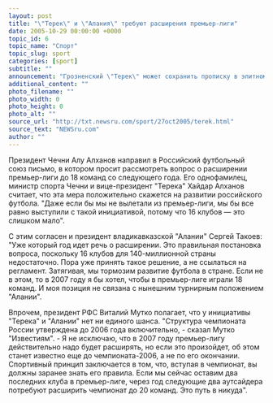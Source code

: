 ```yaml
---
layout: post
title: "\"Терек\" и \"Алания\" требуют расширения премьер-лиги"
date: 2005-10-29 00:00:00 +0000
topic_id: 6
topic_name: "Спорт"
topic_slug: sport
categories: [sport]
subtitle: ""
announcement: "Грозненский \"Терек\" может сохранить прописку в элитном дивизионе чемпионата России по футболу, даже если по итогам сезона потеряет право играть в премьер-лиге. По данным газеты \"Известия\", чеченская команда уже поставила вопрос об увеличении со следующего года высшего дивизиона с 16 до 18 команд. Инициативу собираются поддержать и в стане другого неудачника чемпионата - владикавказской \"Алании\". Все это делается несмотря на то, что прошлогодняя попытка решить подобный вопрос со стороны \"Ротора\" и \"Кубани\", покидавших элитный дивизион, закончилась неудачей. Футбольное начальство по-прежнему против расширения лиги, на сей раз в дело могут вмешаться политические силы."
additional_content: ""
photo_filename: ""
photo_width: 0
photo_height: 0
photo_alt: ""
source_url: "http://txt.newsru.com/sport/27oct2005/terek.html"
source_text: "NEWSru.com"
author: ""
---
```

Президент Чечни Алу Алханов направил в Российский футбольный союз письмо, в котором просит рассмотреть вопрос о расширении премьер-лиги до 18 команд со следующего года. Его однофамилец, министр спорта Чечни и вице-президент "Терека" Хайдар Алханов считает, что эта мера положительно скажется на развитии российского футбола. "Даже если бы мы не вылетали из премьер-лиги, мы бы все равно выступили с такой инициативой, потому что 16 клубов &mdash; это слишком мало".

С этим согласен и президент владикавказской "Алании" Сергей Такоев: "Уже который год идет речь о расширении. Это правильная постановка вопроса, поскольку 16 клубов для 140-миллионной страны недостаточно. Пора уже принять такое решение, а не ссылаться на регламент. Затягивая, мы тормозим развитие футбола в стране. Если не в этом, то в 2007 году я бы хотел, чтобы в премьер-лиге играли 18 команд. И моя позиция не связана с нынешним турнирным положением "Алании".

Впрочем, президент РФС Виталий Мутко полагает, что у инициативы "Терека" и "Алании" нет ни единого шанса. "Структура чемпионата России утверждена до 2006 года включительно, - сказал Мутко "Известиям". - Я не исключаю, что в 2007 году премьер-лигу действительно надо будет расширять, но если это произойдет, об этом станет известно еще до чемпионата-2006, а не по его окончании. Спортивный принцип заключается в том, что, вступая в чемпионат, вы должны заранее знать его правила. Если мы сейчас оставим два последних клуба в премьер-лиге, через год следующие два аутсайдера потребуют расширить чемпионат до 20 команд. Это путь в никуда".
